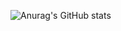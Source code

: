 ![Anurag's GitHub stats](https://github-readme-stats.vercel.app/api?username=javahampus&theme=dark&show_icons=true)

